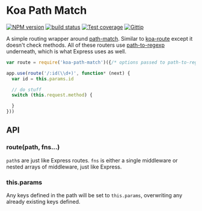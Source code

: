 
# Koa Path Match

[![NPM version][npm-image]][npm-url]
[![build status][travis-image]][travis-url]
[![Test coverage][coveralls-image]][coveralls-url]
[![Gittip][gittip-image]][gittip-url]

A simple routing wrapper around [path-match](https://github.com/expressjs/path-match).
Similar to [koa-route](https://github.com/koajs/route) except it doesn't check methods.
All of these routers use [path-to-regexp](https://github.com/component/path-to-regexp)
underneath, which is what Express uses as well.

```js
var route = require('koa-path-match')({/* options passed to path-to-regexp */})

app.use(route('/:id(\\d+)', function* (next) {
  var id = this.params.id

  // do stuff
  switch (this.request.method) {

  }
}))
```

## API

### route(path, fns...)

`path`s are just like Express routes. `fns` is either a single middleware
or nested arrays of middleware, just like Express.

### this.params

Any keys defined in the path will be set to `this.params`,
overwriting any already existing keys defined.

[npm-image]: https://img.shields.io/npm/v/koa-path-match.svg?style=flat
[npm-url]: https://npmjs.org/package/koa-path-match
[travis-image]: https://img.shields.io/travis/koajs/path-match.svg?style=flat
[travis-url]: https://travis-ci.org/koajs/path-match
[coveralls-image]: https://img.shields.io/coveralls/koajs/path-match.svg?style=flat
[coveralls-url]: https://coveralls.io/r/koajs/path-match?branch=master
[gittip-image]: https://img.shields.io/gittip/jonathanong.svg?style=flat
[gittip-url]: https://www.gittip.com/jonathanong/
